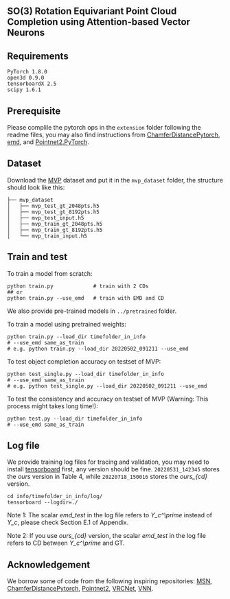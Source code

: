 ## SO(3) Rotation Equivariant Point Cloud Completion using Attention-based Vector Neurons

## Requirements
```
PyTorch 1.8.0
open3d 0.9.0
tensorboardX 2.5
scipy 1.6.1
```

## Prerequisite
Please complile the pytorch ops in the `extension` folder following the readme files, you may also find instructions from [ChamferDistancePytorch](https://github.com/ThibaultGROUEIX/ChamferDistancePytorch), [emd](https://github.com/Colin97/MSN-Point-Cloud-Completion), and [Pointnet2.PyTorch](https://github.com/sshaoshuai/Pointnet2.PyTorch).

## Dataset
Download the [MVP](https://github.com/paul007pl/VRCNet) dataset and put it in the `mvp_dataset` folder, the structure should look like this:

```
├── mvp_dataset
│   ├── mvp_test_gt_2048pts.h5
│   ├── mvp_test_gt_8192pts.h5
│   ├── mvp_test_input.h5
│   ├── mvp_train_gt_2048pts.h5
│   ├── mvp_train_gt_8192pts.h5
│   └── mvp_train_input.h5
```

## Train and test
To train a model from scratch:
```
python train.py             # train with 2 CDs
## or
python train.py --use_emd   # train with EMD and CD
```
We also provide pre-trained models in ```../pretrained``` folder.

To train a model using pretrained weights:
```
python train.py --load_dir timefolder_in_info
# --use_emd same_as_train
# e.g. python train.py --load_dir 20220502_091211 --use_emd
```

To test object completion accuracy on testset of MVP:
```
python test_single.py --load_dir timefolder_in_info
# --use_emd same_as_train
# e.g. python test_single.py --load_dir 20220502_091211 --use_emd
```

To test the consistency and accuracy on testset of MVP (Warning: This process might takes long time!):
```
python test.py --load_dir timefolder_in_info
# --use_emd same_as_train
```

## Log file
We provide training log files for tracing and validation, you may need to install [tensorboard](https://www.tensorflow.org/tensorboard/get_started) first, any version should be fine. ```20220531_142345``` stores the *ours* version in Table 4, while ```20220718_150016``` stores the *ours_{cd}* version.
```
cd info/timefolder_in_info/log/
tensorboard --logdir=./
```

Note 1: The scalar *emd_test* in the log file refers to *Y_c^\prime* instead of *Y_c*, please check Section E.1 of Appendix.

Note 2: If you use *ours_{cd}* version, the scalar *emd_test* in the log file refers to CD between *Y_c^\prime* and GT.

## Acknowledgement
We borrow some of code from the following inspiring repositories:
[MSN](https://github.com/Colin97/MSN-Point-Cloud-Completion), 
[ChamferDistancePytorch](https://github.com/ThibaultGROUEIX/ChamferDistancePytorch), 
[Pointnet2](https://github.com/sshaoshuai/Pointnet2.PyTorch), 
[VRCNet](https://github.com/paul007pl/VRCNet), 
[VNN](https://github.com/FlyingGiraffe/vnn).

